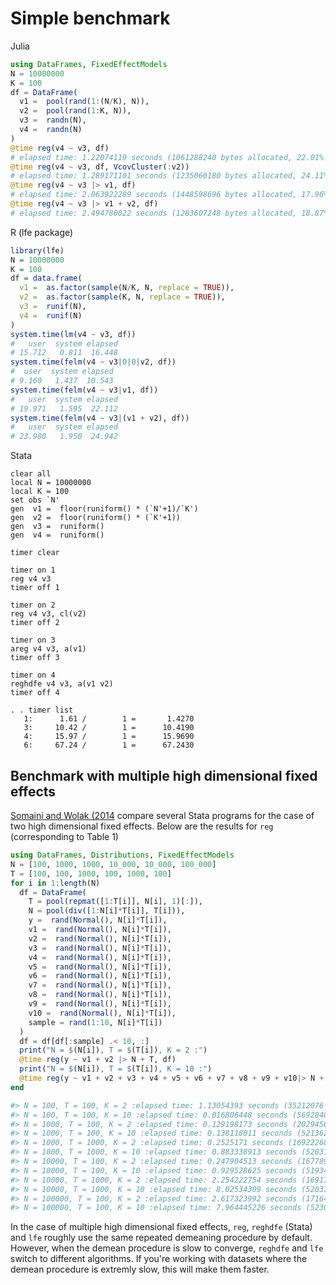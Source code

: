 # Simple benchmark 
Julia
```julia
using DataFrames, FixedEffectModels
N = 10000000
K = 100
df = DataFrame(
  v1 =  pool(rand(1:(N/K), N)),
  v2 =  pool(rand(1:K, N)),
  v3 =  randn(N), 
  v4 =  randn(N) 
)
@time reg(v4 ~ v3, df)
# elapsed time: 1.22074119 seconds (1061288240 bytes allocated, 22.01% gc time)
@time reg(v4 ~ v3, df, VcovCluster(:v2))
# elapsed time: 1.289171101 seconds (1235060180 bytes allocated, 24.11% gc time)
@time reg(v4 ~ v3 |> v1, df)
# elapsed time: 2.063922289 seconds (1448598696 bytes allocated, 17.96% gc time)
@time reg(v4 ~ v3 |> v1 + v2, df)
# elapsed time: 2.494780022 seconds (1283607248 bytes allocated, 18.87% gc time)
````

R (lfe package)
```R
library(lfe)
N = 10000000
K = 100
df = data.frame(
  v1 =  as.factor(sample(N/K, N, replace = TRUE)),
  v2 =  as.factor(sample(K, N, replace = TRUE)),
  v3 =  runif(N), 
  v4 =  runif(N) 
)
system.time(lm(v4 ~ v3, df))
#   user  system elapsed 
# 15.712   0.811  16.448 
system.time(felm(v4 ~ v3|0|0|v2, df))
#  user  system elapsed 
# 9.160   1.437  10.543 
system.time(felm(v4 ~ v3|v1, df))
#   user  system elapsed 
# 19.971   1.595  22.112 
system.time(felm(v4 ~ v3|(v1 + v2), df))
#   user  system elapsed 
# 23.980   1.950  24.942 
```



Stata
```
clear all
local N = 10000000
local K = 100
set obs `N'
gen  v1 =  floor(runiform() * (`N'+1)/`K')
gen  v2 =  floor(runiform() * (`K'+1))
gen  v3 =  runiform()
gen  v4 =  runiform()

timer clear

timer on 1
reg v4 v3
timer off 1

timer on 2
reg v4 v3, cl(v2)
timer off 2

timer on 3
areg v4 v3, a(v1)
timer off 3

timer on 4
reghdfe v4 v3, a(v1 v2)
timer off 4

. . timer list
   1:      1.61 /        1 =       1.4270
   3:     10.42 /        1 =      10.4190
   4:     15.97 /        1 =      15.9690
   6:     67.24 /        1 =      67.2430
````










## Benchmark with multiple high dimensional fixed effects


[Somaini and Wolak (2014](http://web.stanford.edu/group/fwolak/cgi-bin/sites/default/files/jem-2014-0008.pdf) compare several Stata programs for the case of two high dimensional fixed effects. Below are the results for `reg` (corresponding to Table 1)

```julia
using DataFrames, Distributions, FixedEffectModels
N = [100, 1000, 1000, 10_000, 10_000, 100_000]
T = [100, 100, 1000, 100, 1000, 100]
for i in 1:length(N)
  df = DataFrame(
    T = pool(repmat([1:T[i]], N[i], 1)[:]),
    N = pool(div([1:N[i]*T[i]], T[i])),
    y =  rand(Normal(), N[i]*T[i]), 
    v1 =  rand(Normal(), N[i]*T[i]), 
    v2 =  rand(Normal(), N[i]*T[i]), 
    v3 =  rand(Normal(), N[i]*T[i]), 
    v4 =  rand(Normal(), N[i]*T[i]), 
    v5 =  rand(Normal(), N[i]*T[i]), 
    v6 =  rand(Normal(), N[i]*T[i]), 
    v7 =  rand(Normal(), N[i]*T[i]), 
    v8 =  rand(Normal(), N[i]*T[i]), 
    v9 =  rand(Normal(), N[i]*T[i]), 
    v10 =  rand(Normal(), N[i]*T[i]), 
    sample = rand(1:10, N[i]*T[i])
  )
  df = df[df[:sample] .< 10, :]
  print("N = $(N[i]), T = $(T[i]), K = 2 :")
  @time reg(y ~ v1 + v2 |> N + T, df)
  print("N = $(N[i]), T = $(T[i]), K = 10 :")
  @time reg(y ~ v1 + v2 + v3 + v4 + v5 + v6 + v7 + v8 + v9 + v10|> N + T, df)
end

#> N = 100, T = 100, K = 2 :elapsed time: 1.13054393 seconds (35212076 bytes allocated)
#> N = 100, T = 100, K = 10 :elapsed time: 0.016806448 seconds (5692840 bytes allocated)
#> N = 1000, T = 100, K = 2 :elapsed time: 0.129198173 seconds (20294564 bytes allocated)
#> N = 1000, T = 100, K = 10 :elapsed time: 0.138118011 seconds (52136232 bytes allocated, 54.16% gc time)
#> N = 1000, T = 1000, K = 2 :elapsed time: 0.2525171 seconds (169222688 bytes allocated)
#> N = 1000, T = 1000, K = 10 :elapsed time: 0.883338913 seconds (520312408 bytes allocated, 22.89% gc time)
#> N = 10000, T = 100, K = 2 :elapsed time: 0.247904513 seconds (167789520 bytes allocated)
#> N = 10000, T = 100, K = 10 :elapsed time: 0.929528625 seconds (519347720 bytes allocated, 27.30% gc time)
#> N = 10000, T = 1000, K = 2 :elapsed time: 2.254222754 seconds (1691770400 bytes allocated)
#> N = 10000, T = 1000, K = 10 :elapsed time: 8.02534309 seconds (5203114776 bytes allocated, 13.37% gc time)
#> N = 100000, T = 100, K = 2 :elapsed time: 2.617323992 seconds (1716464492 bytes allocated, 5.90% gc time)
#> N = 100000, T = 100, K = 10 :elapsed time: 7.964445226 seconds (5230600920 bytes allocated, 11.32% gc time)
```


In the case of multiple high dimensional fixed effects, `reg`, `reghdfe` (Stata) and `lfe` roughly use the same repeated demeaning procedure by default. However, when the demean procedure is slow to converge, `reghdfe` and `lfe` switch to different algorithms. If you're working with datasets where the demean procedure is extremly slow, this will make them faster. 
